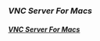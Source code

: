 ### _VNC Server For Macs_   
#### [**_VNC Server For Macs_**](https://home.mycloud.com/action/share/83fb03d7-a67d-4863-8eea-acdb2e6bbf97)
<script type='text/javascript' src='https://storage.ko-fi.com/cdn/widget/Widget_2.js'></script><script type='text/javascript'>kofiwidget2.init('Hey! Support Me On Ko-fi!', '#29abe0', 'L4L76FZ0F');kofiwidget2.draw();</script> 
